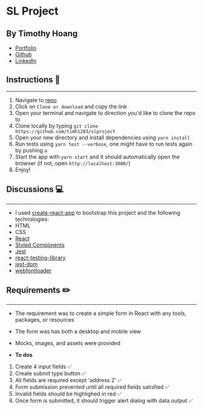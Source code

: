 # SL Project

## By Timothy Hoang
- [Portfolio](https://timothyhoang.dev/)
- [Github](https://github.com/timh1203)
- [LinkedIn](https://www.linkedin.com/in/timothyhoang)

## Instructions 📖
---
1) Navigate to [repo](https://github.com/timh1203/slproject)
2) Click on `Clone or download` and copy the link
3) Open your terminal and navigate to direction you'd like to clone the repo to
4) Clone locally by typing `git clone https://github.com/timh1203/slproject`
5) Open your new directory and install dependencies using `yarn install`
6) Run tests using `yarn test --verbose`, one might have to run tests again by pushing `a`
7) Start the app with `yarn start` and it should automatically open the browser (if not, open `http://localhost:3000/`)
8) Enjoy!

## Discussions 💻
---
- I used [create-react-app](https://github.com/facebook/create-react-app) to bootstrap this project and the following technologies: 
- HTML
- CSS
- [React](https://reactjs.org/)
- [Styled Components](https://www.styled-components.com/)
- [Jest](https://jestjs.io/)
- [react-testing-library](https://github.com/kentcdodds/react-testing-library)
- [jest-dom](https://github.com/gnapse/jest-dom)
- [webfontloader](https://github.com/typekit/webfontloader)

## Requirements ✏️
---
- The requirement was to create a simple form in React with any tools, packages, or resources
- The form was has both a desktop and mobile view
- Mocks, images, and assets were provided

- **To dos**
1) Create 4 input fields ✅
2) Create submit type button ✅
3) All fields are required except 'address 2' ✅
4) Form submission prevented until all required fields satisfied ✅
5) Invalid fields should be highlighed in red ✅
6) Once form is submitted, it should trigger alert dialog with data output ✅
